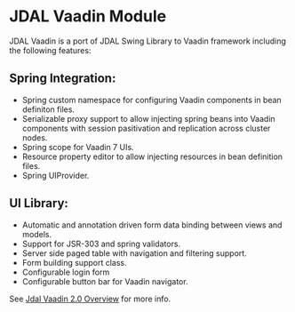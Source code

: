 # JDAL Vaadin Module

JDAL Vaadin is a port of JDAL Swing Library  to Vaadin framework including the following features:

## Spring Integration:

- Spring custom namespace for configuring Vaadin components in bean definiton files.
- Serializable proxy support to allow injecting spring beans into Vaadin components with session 
  pasitivation and replication across cluster nodes.
- Spring scope for Vaadin 7 UIs.
- Resource property editor to allow injecting resources in bean definition files.
- Spring UIProvider.

## UI Library:

- Automatic and annotation driven form data binding between views and models.
- Support for JSR-303 and spring validators.
- Server side paged table with navigation and filtering support.
- Form building support class.
- Configurable login form
- Configurable button bar for Vaadin navigator.

See [Jdal Vaadin 2.0 Overview](http://www.jdal.org/doc/jdal-vaadin-20m1.php) for more info.